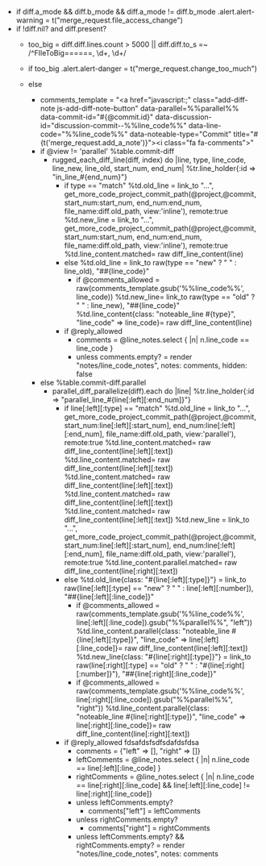 - if diff.a_mode && diff.b_mode && diff.a_mode != diff.b_mode
  .alert.alert-warning
    = t("merge_request.file_access_change")
- if !diff.nil? and diff.present?
  - too_big = diff.diff.lines.count > 5000 || diff.diff.to_s =~ /^FIleToBig======, \d+, \d+/

  - if too_big
    .alert.alert-danger
      = t("merge_request.change_too_much")
  - else
    - comments_template = "<a href=\"javascript:;\" class=\"add-diff-note js-add-diff-note-button\" data-parallel=%%parallel%% data-commit-id=\"#{@commit.id}\" data-discussion-id=\"discussion-commit--%%line_code%%\" data-line-code=\"%%line_code%%\" data-noteable-type=\"Commit\" title=\"#{t('merge_request.add_a_note')}\"><i class=\"fa fa-comments\"></i></a>"
    - if @view != 'parallel'
      %table.commit-diff
        - rugged_each_diff_line(diff, index) do |line, type, line_code, line_new, line_old, start_num, end_num|
          %tr.line_holder{:id => "in_line_#{end_num}"}
            - if type == "match"
              %td.old_line
                = link_to "...", get_more_code_project_commit_path(@project,@commit, start_num:start_num, end_num:end_num, file_name:diff.old_path, view:'inline'), remote:true
              %td.new_line
                = link_to "...", get_more_code_project_commit_path(@project,@commit, start_num:start_num, end_num:end_num, file_name:diff.old_path, view:'inline'), remote:true
              %td.line_content.matched= raw diff_line_content(line)
            - else
              %td.old_line
                = link_to raw(type == "new" ? "&nbsp;" : line_old), "##{line_code}"
                - if @comments_allowed
                  = raw(comments_template.gsub('%%line_code%%', line_code))
              %td.new_line= link_to raw(type == "old" ? "&nbsp;" : line_new), "##{line_code}"
              %td.line_content{class: "noteable_line #{type}", "line_code" => line_code}= raw diff_line_content(line)
          - if @reply_allowed
            - comments = @line_notes.select { |n| n.line_code == line_code }
            - unless comments.empty?
              = render "notes/line_code_notes", notes: comments,  hidden: false
    - else
      %table.commit-diff.parallel
        - parallel_diff_parallelize(diff).each do |line|
          %tr.line_holder{:id => "parallel_line_#{line[:left][:end_num]}"}
            - if line[:left][:type] == "match"
              %td.old_line
                = link_to "...", get_more_code_project_commit_path(@project,@commit, start_num:line[:left][:start_num], end_num:line[:left][:end_num], file_name:diff.old_path, view:'parallel'), remote:true
              %td.line_content.matched= raw diff_line_content(line[:left][:text])
%td.line_content.matched= raw diff_line_content(line[:left][:text])
%td.line_content.matched= raw diff_line_content(line[:left][:text])
%td.line_content.matched= raw diff_line_content(line[:left][:text])
%td.line_content.matched= raw diff_line_content(line[:left][:text])
              %td.new_line
                = link_to "...", get_more_code_project_commit_path(@project,@commit, start_num:line[:left][:start_num], end_num:line[:left][:end_num], file_name:diff.old_path, view:'parallel'), remote:true
              %td.line_content.parallel.matched= raw diff_line_content(line[:right][:text])
            - else
              %td.old_line{class: "#{line[:left][:type]}"}
                = link_to raw(line[:left][:type] == "new" ? "&nbsp;" : line[:left][:number]), "##{line[:left][:line_code]}"
                - if @comments_allowed
                  = raw(comments_template.gsub('%%line_code%%', line[:left][:line_code]).gsub("%%parallel%%", "left"))
              %td.line_content.parallel{class: "noteable_line #{line[:left][:type]}", "line_code" => line[:left][:line_code]}= raw diff_line_content(line[:left][:text])
              %td.new_line{class: "#{line[:right][:type]}"}
                = link_to raw(line[:right][:type] == "old" ? "&nbsp;" : "#{line[:right][:number]}"), "##{line[:right][:line_code]}"
                - if @comments_allowed
                  = raw(comments_template.gsub('%%line_code%%', line[:right][:line_code]).gsub("%%parallel%%", "right"))
              %td.line_content.parallel{class: "noteable_line #{line[:right][:type]}", "line_code" => line[:right][:line_code]}= raw diff_line_content(line[:right][:text])
          - if @reply_allowed
            fdsafdsfsdfsdafdsfdsa
            - comments = {"left" => [], "right" => []}
            - leftComments = @line_notes.select { |n| n.line_code == line[:left][:line_code] }
            - rightComments = @line_notes.select { |n| n.line_code == line[:right][:line_code] && line[:left][:line_code] != line[:right][:line_code]}
            - unless leftComments.empty?
              - comments["left"] = leftComments
            - unless rightComments.empty?
              - comments["right"] = rightComments
            - unless leftComments.empty? && rightComments.empty?
              = render "notes/line_code_notes", notes: comments